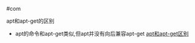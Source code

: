 #com

apt和apt-get的区别
* apt的命令和apt-get类似,但apt并没有向后兼容apt-get
[apt和apt-get区别](https://juejin.im/post/6844903939087810567)
